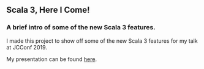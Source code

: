 ## Scala 3, Here I Come!
### A brief intro of some of the new Scala 3 features.

I made this project to show off some of the new Scala 3 features for my talk at JCConf 2019.

My presentation can be found [here](https://github.com/weihsiu/hereicome/blob/master/presentation/presentation.pdf).